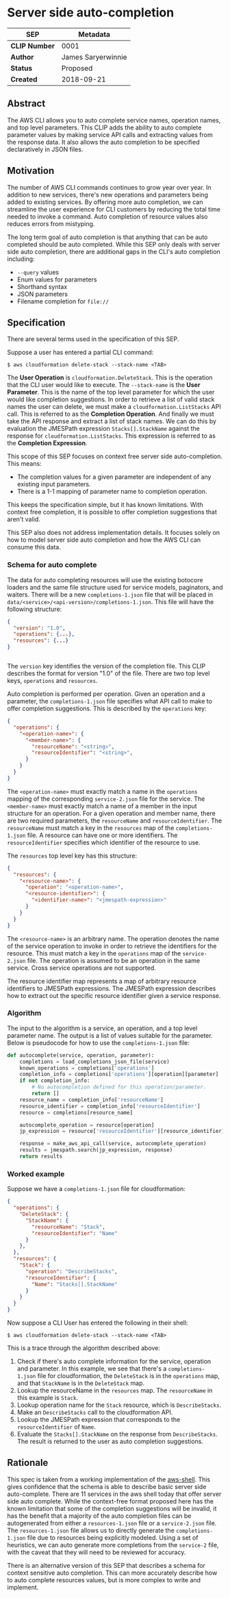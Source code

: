 # Server side auto-completion

SEP              | Metadata
---------------- | -------------
**CLIP Number**  | 0001
**Author**       | James Saryerwinnie
**Status**       | Proposed
**Created**      | 2018-09-21

## Abstract

The AWS CLI allows you to auto complete service names, operation names, and top
level parameters.  This CLIP adds the ability to auto complete parameter values
by making service API calls and extracting values from the response data.
It also allows the auto completion to be specified declaratively in JSON files.


## Motivation

The number of AWS CLI commands continues to grow year over year.  In addition
to new services, there's new operations and parameters being added to existing
services.  By offering more auto completion, we can streamline the user
experience for CLI customers by reducing the total time needed to invoke
a command.  Auto completion of resource values also reduces errors from
mistyping.

The long term goal of auto completion is that anything that can be
auto completed should be auto completed.  While this SEP only deals with
server side auto completion, there are additional gaps in the CLI's
auto completion including:

* `--query` values
* Enum values for parameters
* Shorthand syntax
* JSON parameters
* Filename completion for `file://`


## Specification

There are several terms used in the specification of this SEP.

Suppose a user has entered a partial CLI command:

```
$ aws cloudformation delete-stack --stack-name <TAB>
```

The **User Operation** is `cloudformation.DeleteStack`.  This is the operation
that the CLI user would like to execute.  The `--stack-name` is the **User
Parameter**.  This is the name of the top level parameter for which the user
would like completion suggestions.  In order to retrieve a list of valid
stack names the user can delete, we must make a `cloudformation.ListStacks`
API call.  This is referred to as the **Completion Operation**.  And finally
we must take the API response and extract a list of stack names.  We can
do this by evaluation the JMESPath expression `Stacks[].StackName` against
the response for `cloudformation.ListStacks`.  This expression is referred
to as the **Completion Expression**.

This scope of this SEP focuses on context free server side auto-completion.
This means:

* The completion values for a given parameter are independent of any existing
  input parameters.
* There is a 1-1 mapping of parameter name to completion operation.

This keeps the specification simple, but it has known limitations.  With context
free completion, it is possible to offer completion suggestions that aren't
valid.

This SEP also does not address implementation details.  It focuses solely on
how to model server side auto completion and how the AWS CLI can consume this
data.

### Schema for auto complete

The data for auto completing resources will use the existing
botocore loaders and the same file structure used for service models,
paginators, and waiters.  There will be a new `completions-1.json` file
that will be placed in `data/<service>/<api-version>/completions-1.json`.
This file will have the following structure:

```json
{
  "version": "1.0",
  "operations": {...},
  "resources": {...}
}
```

```json

```

The ``version`` key identifies the version of the completion file.
This CLIP describes the format for version "1.0" of the file.
There are two top level keys, `operations` and `resources`.

Auto completion is performed per operation.  Given an operation and
a parameter, the `completions-1.json` file specifies what API call
to make to offer completion suggestions.
This is described by the `operations` key:


```json
{
  "operations": {
    "<operation-name>": {
      "<member-name>": {
        "resourceName": "<string>",
        "resourceIdentifier": "<string>",
      }
    }
  }
}
```

The `<operation-name>` must exactly match a name in the `operations` mapping
of the corresponding `service-2.json` file for the service.
The `<member-name>` must exactly match a name of a member in the input
structure for an operation.  For a given operation and member name, there are
two required parameters, the `resourceName` and `resourceIdentifier`.
The `resourceName` must match a key in the `resources` map of the
`completions-1.json` file.  A resource can have one or more identifiers.
The `resourceIdentifier` specifies which identifier of the resource to use.

The `resources` top level key has this structure:


```json
{
  "resources": {
    "<resource-name>": {
      "operation": "<operation-name>",
      "<resource-identifier>": {
        "<identifier-name>": "<jmespath-expression>"
      }
    }
  }
}
```

The `<resource-name>` is an arbitrary name.  The operation denotes
the name of the service operation to invoke in order to retrieve
the identifiers for the resource.  This must match a key in the
`operations` map of the `service-2.json` file.  The operation is
assumed to be an operation in the same service.  Cross service
operations are not supported.

The resource identifier map represents a map of arbitrary resource
identifiers to JMESPath expressions.  The JMESPath expression
describes how to extract out the specific resource identifier given
a service response.

### Algorithm

The input to the algorithm is a service, an operation, and a top level
parameter name.  The output is a list of values suitable for the
parameter. Below is pseudocode for how to use the `completions-1.json`
file:


```python
def autocomplete(service, operation, parameter):
    completions = load_completions_json_file(service)
    known_operations = completions['operations']
    completion_info = completions['operations'][operation][parameter]
    if not completion_info:
        # No autocompletion defined for this operation/parameter.
        return []
    resource_name = completion_info['resourceName']
    resource_identifier	= completion_info['resourceIdentifier']
    resource = completions[resource_name]

    autocomplete_operation = resource[operation]
    jp_expression = resource['resourceIdentifier'][resource_identifier]

    response = make_aws_api_call(service, autocomplete_operation)
    results = jmespath.search(jp_expression, response)
    return results

```


### Worked example

Suppose we have a `completions-1.json` file for cloudformation:

```json
{
  "operations": {
    "DeleteStack": {
      "StackName": {
        "resourceName": "Stack", 
        "resourceIdentifier": "Name"
      }
    }, 
  },
  "resources": {
    "Stack": {
      "operation": "DescribeStacks", 
      "resourceIdentifier": {
        "Name": "Stacks[].StackName"
      }
    }
  }
}
```

Now suppose a CLI User has entered the following in their shell:

```
$ aws cloudformation delete-stack --stack-name <TAB>
```

This is a trace through the algorithm described above:


1. Check if there's auto complete information for the service, operation
   and parameter.  In this example, we see that there's a `completions-1.json`
   file for cloudformation, the `DeleteStack` is in the `operations` map,
   and that `StackName` is in the `DeleteStack` map.
2. Lookup the resourceName in the `resources` map.  The `resourceName` in this
   example is `Stack`.
3. Lookup operation name for the `Stack` resource, which is `DescribeStacks`.
4. Make an `DescribeStacks` call to the cloudformation API.
5. Lookup the JMESPath expression that corresponds to the `resourceIdentifier`
   of `Name`.
6. Evaluate the `Stacks[].StackName` on the response from `DescribeStacks`.
   The result is returned to the user as auto completion suggestions.


## Rationale

This spec is taken from a working implementation of the
[aws-shell](http://github.com/awslabs/aws-shell).  This gives confidence
that the schema is able to describe basic server side auto-complete.  There
are 11 services in the aws shell today that offer server side auto complete.
While the context-free format proposed here has the known limitation that
some of the completion suggestions will be invalid, it has the benefit that
a majority of the auto completion files can be autogenerated from either
a `resources-1.json` file or a `service-2.json` file.  The `resources-1.json`
file allows us to directly generate the `completions-1.json` file due to
resources being explicitly modeled.  Using a set of heuristics, we can
auto generate more completions from the `service-2` file, with the caveat
that they will need to be reviewed for accuracy.

There is an alternative version of this SEP that describes a schema
for context sensitive auto completion.  This can more accurately describe
how to auto complete resources values, but is more complex to write and
implement.

